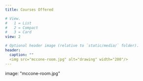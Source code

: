 ```yaml
---
title: Courses Offered

# View.
#   1 = List
#   2 = Compact
#   3 = Card
view: 2

# Optional header image (relative to `static/media/` folder).
header:
  caption: ""
  <img src="mccone-room.jpg" alt="drawing" width="200"/>
---
```

  image: "mccone-room.jpg"
